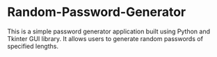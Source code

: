# Random-Password-Generator
This is a simple password generator application built using Python and Tkinter GUI library. It allows users to generate random passwords of specified lengths.
